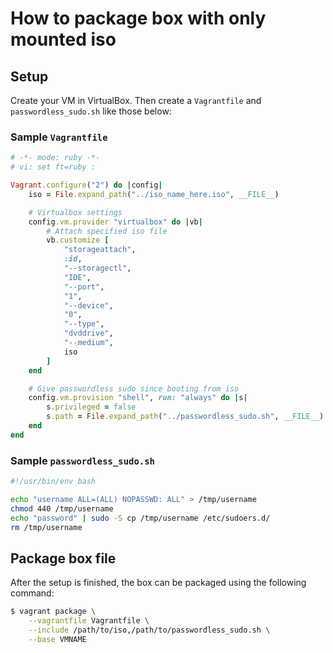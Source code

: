 # How to package box with only mounted iso

## Setup

Create your VM in VirtualBox. Then create a `Vagrantfile` and
`passwordless_sudo.sh` like those below:

### Sample `Vagrantfile`

```ruby
# -*- mode: ruby -*-
# vi: set ft=ruby :

Vagrant.configure("2") do |config|
    iso = File.expand_path("../iso_name_here.iso", __FILE__)

    # Virtualbox settings
    config.vm.provider "virtualbox" do |vb|
        # Attach specified iso file
        vb.customize [
            "storageattach",
            :id,
            "--storagectl",
            "IDE",
            "--port",
            "1",
            "--device",
            "0",
            "--type",
            "dvddrive",
            "--medium",
            iso
        ]
    end

    # Give passwordless sudo since booting from iso
    config.vm.provision "shell", run: "always" do |s|
        s.privileged = false
        s.path = File.expand_path("../passwordless_sudo.sh", __FILE__)
    end
end
```

### Sample `passwordless_sudo.sh`

```sh
#!/usr/bin/env bash

echo "username ALL=(ALL) NOPASSWD: ALL" > /tmp/username
chmod 440 /tmp/username
echo "password" | sudo -S cp /tmp/username /etc/sudoers.d/
rm /tmp/username
```

## Package box file

After the setup is finished, the box can be packaged using the
following command:

```sh
$ vagrant package \
    --vagrantfile Vagrantfile \
    --include /path/to/iso,/path/to/passwordless_sudo.sh \
    --base VMNAME
```

